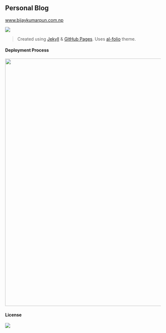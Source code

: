 ## Personal Blog

<a href="https://www.bijaykumarpun.com.np" target="_blank">www.bijaykumarpun.com.np</a>

<img src="https://img.shields.io/github/last-commit/bijaykumarpun/bijaykumarpun.github.io?style=flat-square"/>

> Created using [Jekyll](https://jekyllrb.com/) & [GitHub Pages](https://pages.github.com/). Uses [al-folio](https://github.com/alshedivat/al-folio) theme.

#### Deployment Process

<img src="https://github.com/BijayKumarPun/bijaykumarpun.github.io/assets/13991373/9e61cc65-9d1c-411d-b908-303712abcb45" width=800/>


#### License
<img src="https://img.shields.io/github/license/bijaykumarpun/bijaykumarpun.github.io?style=flat-square"/>
